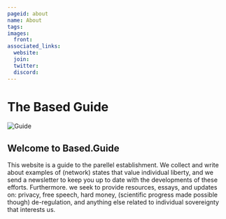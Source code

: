 ```yaml
---
pageid: about
name: About
tags:
images:
  front: 
associated_links:
  website: 
  join: 
  twitter: 
  discord: 
---
```


# The Based Guide

![Guide](/images/articles/about/basedguide.png)

## Welcome to Based.Guide

This website is a guide to the parellel establishment. We collect and write about examples of (network) states that value individual liberty, and we send a newsletter to keep you up to date with the developments of these efforts. Furthermore. we seek to provide resources, essays, and updates on: privacy, free speech, hard money, (scientific progress made possible though) de-regulation, and anything else related to individual sovereignty that interests us.
